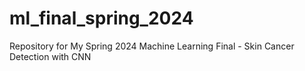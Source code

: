 # ml_final_spring_2024
Repository for My Spring 2024 Machine Learning Final - Skin Cancer Detection with CNN
